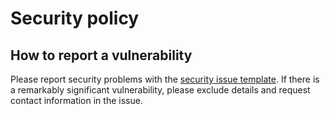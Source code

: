 # Security policy

## How to report a vulnerability

Please report security problems with the
[security issue template](https://github.com/dmyersturnbull/tyranno/issues/new?labels=kind%3A+security+%F0%9F%94%92&template=security.md).
If there is a remarkably significant vulnerability, please exclude details and request contact information in the issue.
